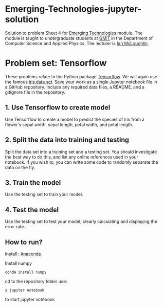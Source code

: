 # Emerging-Technologies-jupyter-solution
Solution to problem Sheet 4 for [Emerging Technologies](https://emerging-technologies.github.io/) module.
The module is taught to undergraduate students at [GMIT](http://www.gmit.ie) in the Department of Computer Science and Applied Physics.
The lecturer is [Ian McLoughlin](https://ianmcloughlin.github.io).

# Problem set: Tensorflow
These problems relate to the Python package [Tensorflow](https://www.tensorflow.org/).
We will again use the famous [iris data set](https://en.wikipedia.org/wiki/Iris_flower_data_set).
Save your work as a single Jupyter notebook file in a GitHub repository.
Include any required data files, a README, and a gitignore file in the repository.


## 1. Use Tensorflow to create model
Use Tensorflow to create a model to predict the species of Iris from a flower's sepal width, sepal length, petal width, and petal length.


## 2. Split the data into training and testing
Split the data set into a training set and a testing set.
You should investigate the best way to do this, and list any online references used in your notebook.
If you wish to, you can write some code to randomly separate the data on the fly.


## 3. Train the model
Use the testing set to train your model.


## 4. Test the model
Use the testing set to test your model, clearly calculating and displaying the error rate.

## How to run?

Install : [Anaconda](https://www.anaconda.com/download/)

Install numpy

``` conda install numpy ```

cd to the repository folder
use: 

``` $ jupyter notebook ```

to start jupyter notebook

